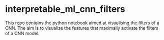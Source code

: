 # interpretable_ml_cnn_filters
This repo contains the python notebook aimed at visualising the filters of a CNN. The aim is to visualize the features that maximally activate the filters of a CNN model. 
